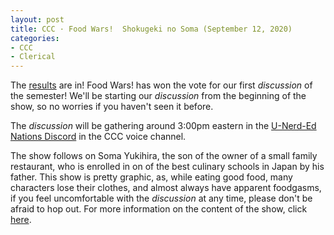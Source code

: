 ```yaml
---
layout: post
title: CCC · Food Wars!  Shokugeki no Soma (September 12, 2020)
categories:
- CCC
- Clerical
---
```


The [results](https://docs.google.com/forms/d/e/1FAIpQLScv2KF_KmCa6PDEJiDNKgMky1nY2usgkpn1VrJbxBQ1pshDQg/viewanalytics) are in!  Food Wars! has won the vote for our first *discussion* of the semester!  We'll be starting our *discussion* from the beginning of the show, so no worries if you haven't seen it before.

The *discussion* will be gathering around 3:00pm eastern in the [U-Nerd-Ed Nations Discord](https://discord.gg/JqfTQ7w) in the CCC voice channel.

The show follows on Soma Yukihira, the son of the owner of a small family restaurant, who is enrolled in on of the best culinary schools in Japan by his father.  This show is pretty graphic, as, while eating good food, many characters lose their clothes, and almost always have apparent foodgasms, if you feel uncomfortable with the *discussion* at any time, please don't be afraid to hop out.  For more information on the content of the show, click [here](https://www.imdb.com/title/tt4731072/parentalguide?ref_=tt_stry_pg).
